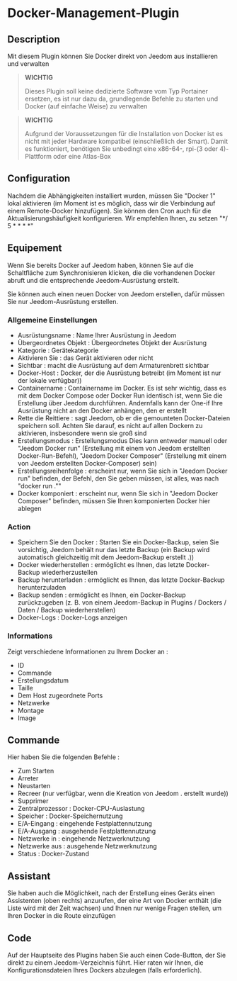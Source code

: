 # Docker-Management-Plugin

## Description

Mit diesem Plugin können Sie Docker direkt von Jeedom aus installieren und verwalten

>**WICHTIG**
>
>Dieses Plugin soll keine dedizierte Software vom Typ Portainer ersetzen, es ist nur dazu da, grundlegende Befehle zu starten und Docker (auf einfache Weise) zu verwalten

>**WICHTIG**
>
>Aufgrund der Voraussetzungen für die Installation von Docker ist es nicht mit jeder Hardware kompatibel (einschließlich der Smart). Damit es funktioniert, benötigen Sie unbedingt eine x86-64-, rpi-(3 oder 4)-Plattform oder eine Atlas-Box

## Configuration

Nachdem die Abhängigkeiten installiert wurden, müssen Sie "Docker 1" lokal aktivieren (im Moment ist es möglich, dass wir die Verbindung auf einem Remote-Docker hinzufügen). Sie können den Cron auch für die Aktualisierungshäufigkeit konfigurieren. Wir empfehlen Ihnen, zu setzen "*/ 5 * * * *"

## Equipement

Wenn Sie bereits Docker auf Jeedom haben, können Sie auf die Schaltfläche zum Synchronisieren klicken, die die vorhandenen Docker abruft und die entsprechende Jeedom-Ausrüstung erstellt.

Sie können auch einen neuen Docker von Jeedom erstellen, dafür müssen Sie nur Jeedom-Ausrüstung erstellen.

### Allgemeine Einstellungen

- Ausrüstungsname : Name Ihrer Ausrüstung in Jeedom
- Übergeordnetes Objekt : Übergeordnetes Objekt der Ausrüstung
- Kategorie : Gerätekategorie
- Aktivieren Sie : das Gerät aktivieren oder nicht
- Sichtbar : macht die Ausrüstung auf dem Armaturenbrett sichtbar
- Docker-Host : Docker, der die Ausrüstung betreibt (im Moment ist nur der lokale verfügbar))
- Containername : Containername im Docker. Es ist sehr wichtig, dass es mit dem Docker Compose oder Docker Run identisch ist, wenn Sie die Erstellung über Jeedom durchführen. Andernfalls kann der One-if Ihre Ausrüstung nicht an den Docker anhängen, den er erstellt
- Rette die Reittiere : sagt Jeedom, ob er die gemounteten Docker-Dateien speichern soll. Achten Sie darauf, es nicht auf allen Dockern zu aktivieren, insbesondere wenn sie groß sind
- Erstellungsmodus : Erstellungsmodus Dies kann entweder manuell oder "Jeedom Docker run" (Erstellung mit einem von Jeedom erstellten Docker-Run-Befehl), "Jeedom Docker Composer" (Erstellung mit einem von Jeedom erstellten Docker-Composer) sein)
- Erstellungsreihenfolge : erscheint nur, wenn Sie sich in "Jeedom Docker run" befinden, der Befehl, den Sie geben müssen, ist alles, was nach "docker run .""
- Docker komponiert : erscheint nur, wenn Sie sich in "Jeedom Docker Composer" befinden, müssen Sie Ihren komponierten Docker hier ablegen

### Action

- Speichern Sie den Docker : Starten Sie ein Docker-Backup, seien Sie vorsichtig, Jeedom behält nur das letzte Backup (ein Backup wird automatisch gleichzeitig mit dem Jeedom-Backup erstellt .))
- Docker wiederherstellen : ermöglicht es Ihnen, das letzte Docker-Backup wiederherzustellen
- Backup herunterladen : ermöglicht es Ihnen, das letzte Docker-Backup herunterzuladen
- Backup senden : ermöglicht es Ihnen, ein Docker-Backup zurückzugeben (z. B. von einem Jeedom-Backup in Plugins / Dockers / Daten / Backup wiederherstellen)
- Docker-Logs : Docker-Logs anzeigen

### Informations

Zeigt verschiedene Informationen zu Ihrem Docker an : 

- ID
- Commande
- Erstellungsdatum
- Taille
- Dem Host zugeordnete Ports
- Netzwerke
- Montage
- Image

## Commande

Hier haben Sie die folgenden Befehle : 

- Zum Starten
- Arreter
- Neustarten
- Recreer (nur verfügbar, wenn die Kreation von Jeedom . erstellt wurde))
- Supprimer
- Zentralprozessor : Docker-CPU-Auslastung
- Speicher : Docker-Speichernutzung
- E/A-Eingang : eingehende Festplattennutzung
- E/A-Ausgang : ausgehende Festplattennutzung
- Netzwerke in : eingehende Netzwerknutzung
- Netzwerke aus : ausgehende Netzwerknutzung
- Status : Docker-Zustand


## Assistant

Sie haben auch die Möglichkeit, nach der Erstellung eines Geräts einen Assistenten (oben rechts) anzurufen, der eine Art von Docker enthält (die Liste wird mit der Zeit wachsen) und Ihnen nur wenige Fragen stellen, um Ihren Docker in die Route einzufügen

## Code

Auf der Hauptseite des Plugins haben Sie auch einen Code-Button, der Sie direkt zu einem Jeedom-Verzeichnis führt. Hier raten wir Ihnen, die Konfigurationsdateien Ihres Dockers abzulegen (falls erforderlich).